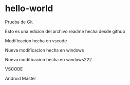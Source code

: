 # hello-world
Prueba de Git

Esto es una edicion del archivo readme hecha desde github

Modificacion hecha en vscode

Nueva modificacion hecha en windows

Nueva modificacion hecha en windows222

VSCODE

Android Máster
